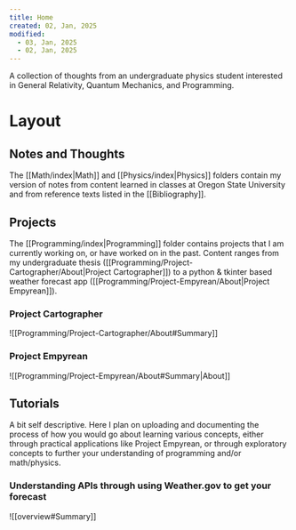 ```yaml
---
title: Home
created: 02, Jan, 2025
modified:
  - 03, Jan, 2025
  - 02, Jan, 2025
---
```

A collection of thoughts from an undergraduate physics student interested in General Relativity, Quantum Mechanics, and Programming.

# Layout

## Notes and Thoughts

The [[Math/index|Math]] and [[Physics/index|Physics]] folders contain my version of notes from content learned in classes at Oregon State University and from reference texts listed in the [[Bibliography]].

## Projects

The [[Programming/index|Programming]] folder contains projects that I am currently working on, or have worked on in the past. Content ranges from my undergraduate thesis ([[Programming/Project-Cartographer/About|Project Cartographer]]) to a python & tkinter based weather forecast app ([[Programming/Project-Empyrean/About|Project Empyrean]]).

### Project Cartographer

![[Programming/Project-Cartographer/About#Summary]]

### Project Empyrean

![[Programming/Project-Empyrean/About#Summary|About]]

## Tutorials

A bit self descriptive. Here I plan on uploading and documenting the process of how you would go about learning various concepts, either through practical applications like Project Empyrean, or through exploratory concepts to further your understanding of programming and/or math/physics.

### Understanding APIs through using Weather.gov to get your forecast

![[overview#Summary]]

